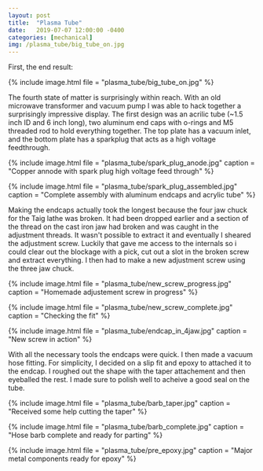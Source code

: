 ```yaml
---
layout: post
title:  "Plasma Tube"
date:   2019-07-07 12:00:00 -0400
categories: [mechanical]
img: /plasma_tube/big_tube_on.jpg
---
```



First, the end result:

{% include image.html 
file = "plasma_tube/big_tube_on.jpg" 
%}

The fourth state of matter is surprisingly within reach. With an old microwave transformer and vacuum pump I was able to hack together a surprisingly impressive display. The first design was an acrilic tube (~1.5 inch ID and 6 inch long), two aluminum end caps with o-rings and M5 threaded rod to hold everything together. The top plate has a vacuum inlet, and the bottom plate has a sparkplug that acts as a high voltage feedthrough. 

{% include image.html 
file = "plasma_tube/spark_plug_anode.jpg" 
caption = "Copper annode with spark plug high voltage feed through"
%}

{% include image.html 
    file = "plasma_tube/spark_plug_assembled.jpg" 
    caption = "Complete assembly with aluminum endcaps and acrylic tube"
%}

Making the endcaps actually took the longest because the four jaw chuck for the Taig lathe was broken. It had been dropped earlier and a section of the thread on the cast iron jaw had broken and was caught in the adjustment threads. It wasn't possible to extract it and eventually I sheared the adjustment screw. Luckily that gave me access to the internals so i could clear out the blockage with a pick, cut out a slot in the broken screw and extract everything. I then had to make a new adjustment screw using the three jaw chuck. 

{% include image.html 
    file = "plasma_tube/new_screw_progress.jpg" 
    caption = "Homemade adjustement screw in progress"
%}

{% include image.html 
    file = "plasma_tube/new_screw_complete.jpg" 
    caption = "Checking the fit"
%}

{% include image.html 
    file = "plasma_tube/endcap_in_4jaw.jpg" 
    caption = "New screw in action"
%}

With all the necessary tools the endcaps were quick. I then made a vacuum hose fitting. For simplicity, I decided on a slip fit and epoxy to attached it to the endcap. I roughed out the shape with the taper attachement and then eyeballed the rest. I made sure to polish well to acheive a good seal on the tube. 

{% include image.html 
    file = "plasma_tube/barb_taper.jpg" 
    caption = "Received some help cutting the taper"
%}

{% include image.html 
    file = "plasma_tube/barb_complete.jpg" 
    caption = "Hose barb complete and ready for parting"
%}

{% include image.html 
    file = "plasma_tube/pre_epoxy.jpg" 
    caption = "Major metal components ready for epoxy"
%}
